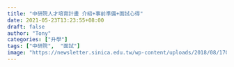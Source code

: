 ```yaml
---
title: "中研院人才培育計畫 介紹+事前準備+面試心得"
date: 2021-05-23T13:23:55+08:00
draft: false
author: "Tony"
categories: ["升學"]
tags: ["中研院",  "面試"]
image: "https://newsletter.sinica.edu.tw/wp-content/uploads/2018/08/170415-2876-1-lwUae.jpg"
---
```

